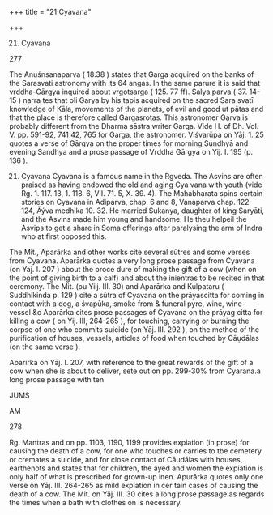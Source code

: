 +++
title = "21 Cyavana"

+++

21. Cyavana 

277 

The Anuśnsanaparva ( 18.38 ) states that Garga acquired on the banks of the Sarasvati astronomy with its 64 angas. In the same parure it is said that vrddha-Gārgya inquired about vrgotsarga ( 125. 77 ff). Salya parva ( 37. 14-15 ) narra tes that oli Garya by his tapis acquired on the sacred Sara svatī knowledge of Kāla, movements of the planets, of evil and good ut pātas and that the place is therefore called Gargasrotas. This astronomer Garva is probably different from the Dharma sāstra writer Garga. Vide H. of Dh. Vol. V. pp. 591-92, 741 42, 765 for Garga, the astronomer. Viśvarūpa on Yāj: 1. 25 quotes a verse of Gārgya on the proper times for morning Sundhyā and evening Sandhya and a prose passage of Vrddha Gārgya on Yij. I. 195 (p. 136 ). 

21. Cyavana Cyavana is a famous name in the Rgveda. The Asvins are often praised as having endowed the old and aging Cya vana with youth (vide Rg. 1. 117. 13, 1. 118. 6, VII. 71. 5, X. 39. 4). The Mahabharata spins certain stories on Cyavana in Adiparva, chap. 6 and 8, Vanaparva chap. 122-124, Āýva medhika 10. 32. He married Sukanya, daughter of king Saryāti, and the Asvins made him young and handsome. He theu helpeil the Asvips to get a share in Soma offerings after paralysing the arm of Indra who at first opposed this. 

The Mit., Aparārka and other works cite several sūtres and some verses from Cyavana. Aparārka quotes a very long prose passage from Cyavana (on Yaj. I. 207 ) about the proce dure of making the gift of a cow (when on the point of giving birth to a calf) and about the inientras to be recited in that ceremony. The Mit. (ou Yiij. III. 30) and Aparārka and Kulpataru ( Suddhikinda p. 129 ) cite a sūtra of Cyavana on the prāyascitta for coming in contact with a dog, a śvapūka, smoke from & funeral pyre, wine, wine-vessel &c Aparārka cites prose passages of Cyavana on the prāyag citta for killing a cow ( on Yij. III, 264-265 ), for touching, carrying or burning the corpse of one who commits suicide (on Yāj. III. 292 ), on the method of the purification of houses, vessels, articles of food when touched by Cāụdālas (on the same verse ). 

Aparirka on Yāj. I. 207, with reference to the great rewards of the gift of a cow when she is about to deliver, sete out on pp. 299-30% from Cyarana.a long prose passage with ten 

JUMS 

AM 

278 



Rg. Mantras and on pp. 1103, 1190, 1199 provides expiation (in prose) for causing the death of a cow, for one who touches or carries to tbe cemetery or cremates a suicide, and for close contact of Cāudālas with houses, earthenots and states that for children, the ayed and women the expiation is only half of what is prescribed for grown-up inen. Apurārka quotes only one verse on Yāj. III. 264-265 as mild expiation in cer tain cases of causing the death of a cow. The Mit. on Yāj. III. 30 cites a long prose passage as regards the times when a bath with clothes on is necessary. 
